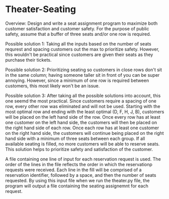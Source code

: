 # Theater-Seating

Overview:
Design and write a seat assignment program to maximize both customer satisfaction and customer safety. For the purpose of public safety, assume that a buffer of three seats and/or one row is required.

Possible solution 1: Taking all the inputs based on the number of seats requrest and spacing customers out the max to prioritize safety. However, this wouldn't be practical since customers are given their seats as they purchase their tickets.

Possible solution 2: Prioritizing seating so customers in close rows don't sit in the same column; having someone taller sit in front of you can be super annoying. However, since a minimum of one row is required between customers, this most likely won't be an issue.

Possible solution 3: After taking all the possible solutions into account, this one seemd the most practical. Since customers require a spacing of one row, every other row was eliminated and will not be used. Starting with the most optimal row and ending with the least optimal (D, F, H, J, B), customers will be placed on the left hand side of the row. Once every row has at least one customer on the left hand side, the customers will then be placed on the right hand side of each row. Once each row has at least one customer on the right hand side, the customers will continue being placed on the right hand side with a minimum of three seats between each group. If all available seating is filled, no more customers will be able to reserve seats. This solution helps to prioritize safety and satisfaction of the customer.

A file containing one line of input for each reservation request is used. The order of the lines in the file reflects the order in which the reservationp requests were received. Each line in the fill will be comprised of a reservation identifier, followed by a space, and then the number of seats requested. By using this input file when we run the theater.py file, the program will output a file containing the seating assignemnt for each request. 
